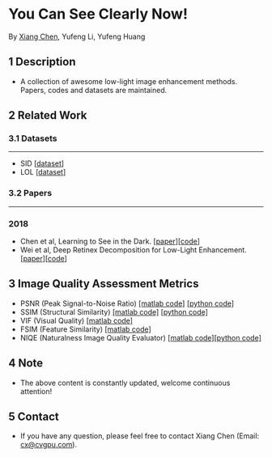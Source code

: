 # You Can See Clearly Now!
By [Xiang Chen](https://cxtalk.github.io/), Yufeng Li, Yufeng Huang

## 1 Description
   * A collection of awesome low-light image enhancement methods. Papers, codes and datasets are maintained.

## 2 Related Work
### 3.1 Datasets
------------
* SID [[dataset](https://cchen156.github.io/SID.html)]
* LOL [[dataset](https://daooshee.github.io/BMVC2018website/)]

### 3.2 Papers
------------
### 2018
* Chen et al, Learning to See in the Dark. [[paper](http://cchen156.web.engr.illinois.edu/paper/18CVPR_SID.pdf)][[code](https://github.com/cchen156/Learning-to-See-in-the-Dark)]
* Wei et al, Deep Retinex Decomposition for Low-Light Enhancement. [[paper](https://arxiv.org/pdf/1808.04560)][[code](https://github.com/weichen582/RetinexNet)]

## 3 Image Quality Assessment Metrics
* PSNR (Peak Signal-to-Noise Ratio) [[matlab code]](https://www.mathworks.com/help/images/ref/psnr.html) [[python code]](https://github.com/aizvorski/video-quality)
* SSIM (Structural Similarity) [[matlab code]](http://www.cns.nyu.edu/~lcv/ssim/ssim_index.m) [[python code]](https://github.com/aizvorski/video-quality/blob/master/ssim.py)
* VIF (Visual Quality) [[matlab code]](http://sse.tongji.edu.cn/linzhang/IQA/Evalution_VIF/eva-VIF.htm)
* FSIM (Feature Similarity) [[matlab code]](http://sse.tongji.edu.cn/linzhang/IQA/FSIM/FSIM.htm)
* NIQE (Naturalness Image Quality Evaluator) [[matlab code]](http://live.ece.utexas.edu/research/Quality/index_algorithms.htm)[[python code]](https://github.com/aizvorski/video-quality/blob/master/niqe.py)

## 4 Note
* The above content is constantly updated, welcome continuous attention!

## 5 Contact
* If you have any question, please feel free to contact Xiang Chen (Email: cx@cvgpu.com).